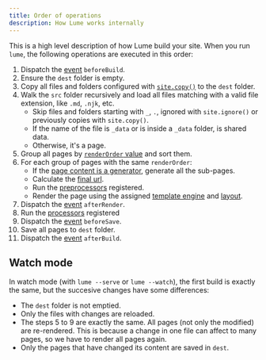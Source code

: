 ```yaml
---
title: Order of operations
description: How Lume works internally
---
```


This is a high level description of how Lume build your site. When you run
`lume`, the following operations are executed in this order:

1. Dispatch the [event](/advanced/events/) `beforeBuild`.
2. Ensure the `dest` folder is empty.
3. Copy all files and folders configured with
   [`site.copy()`](/getting-started/config-file/#copy-static-files) to the
   `dest` folder.
4. Walk the `src` folder recursively and load all files matching with a valid
   file extension, like `.md`, `.njk`, etc.
   - Skip files and folders starting with `_`, `.`, ignored with `site.ignore()`
     or previously copies with `site.copy()`.
   - If the name of the file is `_data` or is inside a `_data` folder, is shared
     data.
   - Otherwise, it's a page.
5. Group all pages by [`renderOrder` value](/advanced/render-order/) and sort
   them.
6. For each group of pages with the same `renderOrder`:
   - If the [page content is a generator](/creating-pages/pagination/), generate
     all the sub-pages.
   - Calculate the [final url](/creating-pages/urls/).
   - Run the [preprocessors](/advanced/processors/#preprocess) registered.
   - Render the page using the assigned
     [template engine](/advanced/multiple-template-engines/) and
     [layout](/creating-pages/layouts/).
7. Dispatch the [event](/advanced/events/) `afterRender`.
8. Run the [processors](/advanced/processors/) registered
9. Dispatch the [event](/advanced/events/) `beforeSave`.
10. Save all pages to `dest` folder.
11. Dispatch the [event](/advanced/events/) `afterBuild`.

## Watch mode

In watch mode (with `lume --serve` or `lume --watch`), the first build is
exactly the same, but the succesive changes have some differences:

- The `dest` folder is not emptied.
- Only the files with changes are reloaded.
- The steps 5 to 9 are exactly the same. All pages (not only the modified) are
  re-rendered. This is because a change in one file can affect to many pages, so
  we have to render all pages again.
- Only the pages that have changed its content are saved in `dest`.
